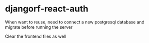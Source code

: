 # djangorf-react-auth

When want to reuse, need to connect a new postgresql database and migrate before running the server

Clear the frontend files as well
